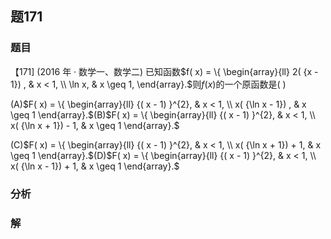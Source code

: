 ## 题171
### 题目
【171] (2016 年 · 数学一、数学二) 已知函数$f( x)  = \{  \begin{array}{ll} 2( {x - 1}) , & x < 1, \\  \ln x, & x \geq  1, \end{array}.$则$f( x)$的一个原函数是(   )

(A)$F( x)  = \{  \begin{array}{ll} {( x - 1) }^{2}, & x < 1, \\  x( {\ln x - 1}) , & x \geq  1 \end{array}.$(B)$F( x)  = \{  \begin{array}{ll} {( x - 1) }^{2}, & x < 1, \\  x( {\ln x + 1})  - 1, & x \geq  1 \end{array}.$

(C)$F( x)  = \{  \begin{array}{ll} {( x - 1) }^{2}, & x < 1, \\  x( {\ln x + 1})  + 1, & x \geq  1 \end{array}.$(D)$F( x)  = \{  \begin{array}{ll} {( x - 1) }^{2}, & x < 1, \\  x( {\ln x - 1})  + 1, & x \geq  1 \end{array}.$
### 分析

### 解